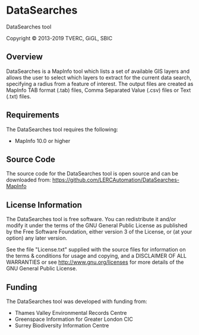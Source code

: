 DataSearches
============

DataSearches tool

Copyright © 2013-2019 TVERC, GiGL, SBIC

Overview
--------
DataSearches is a MapInfo tool which lists a set of available GIS layers and allows the user to select which layers to extract for the current data search, specifying a radius from a feature of interest. The output files are created as MapInfo TAB format (.tab) files, Comma Separated Value (.csv) files or Text (.txt) files.

Requirements
------------
The DataSearches tool requires the following:

 - MapInfo 10.0 or higher

Source Code
-----------
The source code for the DataSearches tool is open source and can be downloaded from:
<https://github.com/LERCAutomation/DataSearches-MapInfo>

License Information
-------------------
The DataSearches tool is free software. You can redistribute it and/or modify it
under the terms of the GNU General Public License as published by the Free
Software Foundation, either version 3 of the License, or (at your option) any
later version.

See the file "License.txt" supplied with the source files for information on the
terms & conditions for usage and copying, and a DISCLAIMER OF ALL WARRANTIES
or see <http://www.gnu.org/licenses> for more details of the GNU General Public
License.

Funding
-------
The DataSearches tool was developed with funding from:

* Thames Valley Environmental Records Centre
* Greenspace Information for Greater London CIC
* Surrey Biodiversity Information Centre
